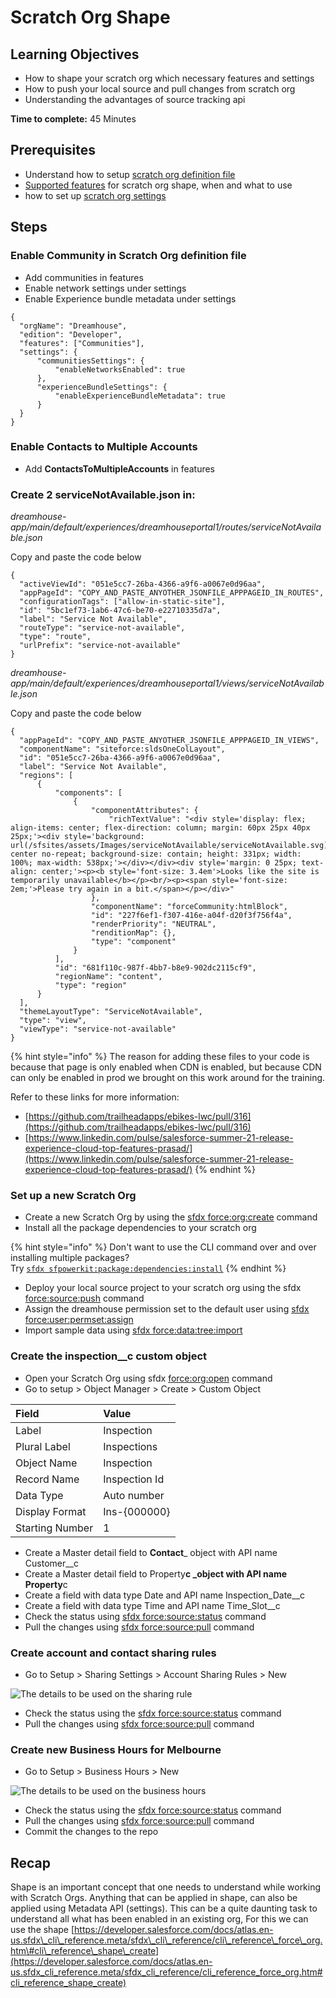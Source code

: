 # Scratch Org Shape

## Learning Objectives

* How to shape your scratch org which necessary features and settings
* How to push your local source and pull changes from scratch org
* Understanding the advantages of source tracking api

**Time to complete:** 45 Minutes

## Prerequisites

* Understand how to setup [scratch org definition file](https://developer.salesforce.com/docs/atlas.en-us.sfdx_dev.meta/sfdx_dev/sfdx_dev_scratch_orgs_def_file.htm) 
* [Supported features](https://developer.salesforce.com/docs/atlas.en-us.sfdx_dev.meta/sfdx_dev/sfdx_dev_scratch_orgs_def_file_config_values.htm#sfdx_dev_scratch_orgs_def_file_config_values)  for scratch org shape, when and what to use
* how to set up [scratch org settings](https://developer.salesforce.com/docs/atlas.en-us.sfdx_dev.meta/sfdx_dev/sfdx_dev_scratch_orgs_settings.htm) 

## Steps

### Enable Community in Scratch Org definition file

* Add communities in features
* Enable network settings under settings
* Enable Experience bundle metadata under settings

```text
{
  "orgName": "Dreamhouse",
  "edition": "Developer",
  "features": ["Communities"],
  "settings": {
      "communitiesSettings": {
          "enableNetworksEnabled": true
      },
      "experienceBundleSettings": {
          "enableExperienceBundleMetadata": true
      }
  }
}
```

### Enable Contacts to Multiple Accounts

* Add **ContactsToMultipleAccounts** in features

### Create 2 serviceNotAvailable.json in:

_dreamhouse-app/main/default/experiences/dreamhouseportal1/routes/serviceNotAvailable.json_

Copy and paste the code below

```text
{
  "activeViewId": "051e5cc7-26ba-4366-a9f6-a0067e0d96aa",
  "appPageId": "COPY_AND_PASTE_ANYOTHER_JSONFILE_APPPAGEID_IN_ROUTES",
  "configurationTags": ["allow-in-static-site"],
  "id": "5bc1ef73-1ab6-47c6-be70-e22710335d7a",
  "label": "Service Not Available",
  "routeType": "service-not-available",
  "type": "route",
  "urlPrefix": "service-not-available"
}
```

_dreamhouse-app/main/default/experiences/dreamhouseportal1/views/serviceNotAvailable.json_

Copy and paste the code below

```text
{
  "appPageId": "COPY_AND_PASTE_ANYOTHER_JSONFILE_APPPAGEID_IN_VIEWS",
  "componentName": "siteforce:sldsOneColLayout",
  "id": "051e5cc7-26ba-4366-a9f6-a0067e0d96aa",
  "label": "Service Not Available",
  "regions": [
      {
          "components": [
              {
                  "componentAttributes": {
                      "richTextValue": "<div style='display: flex; align-items: center; flex-direction: column; margin: 60px 25px 40px 25px;'><div style='background: url(/sfsites/assets/Images/serviceNotAvailable/serviceNotAvailable.svg) center no-repeat; background-size: contain; height: 331px; width: 100%; max-width: 538px;'></div></div><div style='margin: 0 25px; text-align: center;'><p><b style='font-size: 3.4em'>Looks like the site is temporarily unavailable</b></p><br/><p><span style='font-size: 2em;'>Please try again in a bit.</span></p></div>"
                  },
                  "componentName": "forceCommunity:htmlBlock",
                  "id": "227f6ef1-f307-416e-a04f-d20f3f756f4a",
                  "renderPriority": "NEUTRAL",
                  "renditionMap": {},
                  "type": "component"
              }
          ],
          "id": "681f110c-987f-4bb7-b8e9-902dc2115cf9",
          "regionName": "content",
          "type": "region"
      }
  ],
  "themeLayoutType": "ServiceNotAvailable",
  "type": "view",
  "viewType": "service-not-available"
}
```

{% hint style="info" %}
The reason for adding these files to your code is because that page is only enabled when CDN is enabled, but because CDN can only be enabled in prod we brought on this work around for the training.

Refer to these links for more information:

* [https://github.com/trailheadapps/ebikes-lwc/pull/316](https://github.com/trailheadapps/ebikes-lwc/pull/316)
* [https://www.linkedin.com/pulse/salesforce-summer-21-release-experience-cloud-top-features-prasad/](https://www.linkedin.com/pulse/salesforce-summer-21-release-experience-cloud-top-features-prasad/)
{% endhint %}

### Set up a new Scratch Org

* Create a new Scratch Org by using the [sfdx force:org:create](https://developer.salesforce.com/docs/atlas.en-us.sfdx_cli_reference.meta/sfdx_cli_reference/cli_reference_force_org.htm#cli_reference_create) command
* Install all the package dependencies to your scratch org

{% hint style="info" %}
Don't want to use the CLI command over and over installing multiple packages?  
Try [`sfdx sfpowerkit:package:dependencies:install`](https://github.com/accenture/sfpowerkit/#sfpowerkitpackagedependenciesinstall)
{% endhint %}

* Deploy your local source project to your scratch org using the sfdx [force:source:push](https://developer.salesforce.com/docs/atlas.en-us.sfdx_cli_reference.meta/sfdx_cli_reference/cli_reference_force_source.htm#cli_reference_push) command 
* Assign the dreamhouse permission set to the default user using [sfdx force:user:permset:assign](https://developer.salesforce.com/docs/atlas.en-us.sfdx_cli_reference.meta/sfdx_cli_reference/cli_reference_force_user.htm#cli_reference_permset_assign)
* Import sample data using [sfdx force:data:tree:import](https://developer.salesforce.com/docs/atlas.en-us.sfdx_cli_reference.meta/sfdx_cli_reference/cli_reference_force_data.htm#cli_reference_tree_import)

### Create the inspection\_\_c custom object

* Open your Scratch Org using sfdx [force:org:open](https://developer.salesforce.com/docs/atlas.en-us.sfdx_cli_reference.meta/sfdx_cli_reference/cli_reference_force_org.htm#cli_reference_create) command
* Go to setup &gt; Object Manager &gt; Create &gt; Custom Object

| Field | Value |
| :--- | :--- |
| Label | Inspection |
| Plural Label | Inspections |
| Object Name | Inspection |
| Record Name | Inspection Id |
| Data Type | Auto number |
| Display Format | Ins-{000000} |
| Starting Number | 1 |

* Create a Master detail field to **Contact**\_ object with API name Customer\_\_c
* Create a Master detail field to Property**c \_object with API name Property**c
* Create a field with data type Date and API name Inspection\_Date\_\_c
* Create a field with data type Time and API name Time\_Slot\_\_c
* Check the status using [sfdx force:source:status](https://developer.salesforce.com/docs/atlas.en-us.sfdx_cli_reference.meta/sfdx_cli_reference/cli_reference_force_source.htm#cli_reference_status)  command
* Pull the changes using [sfdx force:source:pull](https://developer.salesforce.com/docs/atlas.en-us.sfdx_cli_reference.meta/sfdx_cli_reference/cli_reference_force_source.htm#cli_reference_pull)  command

### Create account and contact sharing rules

* Go to Setup &gt; Sharing Settings &gt; Account Sharing Rules &gt; New 

![The details to be used on the sharing rule](../.gitbook/assets/image%20%289%29.png)

* Check the status using the [sfdx force:source:status](https://developer.salesforce.com/docs/atlas.en-us.sfdx_cli_reference.meta/sfdx_cli_reference/cli_reference_force_source.htm#cli_reference_status) command
* Pull the changes using [sfdx force:source:pull](https://developer.salesforce.com/docs/atlas.en-us.sfdx_cli_reference.meta/sfdx_cli_reference/cli_reference_force_source.htm#cli_reference_pull)  command

### Create new Business Hours for Melbourne

* Go to Setup &gt; Business Hours &gt; New

![The details to be used on the business hours](../.gitbook/assets/image%20%2818%29%20%281%29%20%281%29%20%281%29%20%281%29%20%281%29%20%281%29.png)

* Check the status using the [sfdx force:source:status](https://developer.salesforce.com/docs/atlas.en-us.sfdx_cli_reference.meta/sfdx_cli_reference/cli_reference_force_source.htm#cli_reference_status) command
* Pull the changes using [sfdx force:source:pull](https://developer.salesforce.com/docs/atlas.en-us.sfdx_cli_reference.meta/sfdx_cli_reference/cli_reference_force_source.htm#cli_reference_pull)  command
* Commit the changes to the repo 

## **Recap**

Shape is an important concept that one needs to understand while working with Scratch Orgs. Anything that can be applied in shape, can also be applied using Metadata API \(settings\). This can be a quite daunting task to understand all what has been enabled in an existing org, For this we can use the shape [https://developer.salesforce.com/docs/atlas.en-us.sfdx\_cli\_reference.meta/sfdx\_cli\_reference/cli\_reference\_force\_org.htm\#cli\_reference\_shape\_create](https://developer.salesforce.com/docs/atlas.en-us.sfdx_cli_reference.meta/sfdx_cli_reference/cli_reference_force_org.htm#cli_reference_shape_create)

